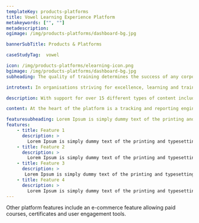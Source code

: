 ```yaml
---
templateKey: products-platforms
title: Vowel Learning Experience Platform
metakeywords: ["", ""]
metadescription: 
ogimage: /img/products-platforms/dashboard-bg.jpg

bannerSubTitle: Products & Platforms

caseStudyTag:  vowel

icon: /img/products-platforms/elearning-icon.png
bgimage: /img/products-platforms/dashboard-bg.jpg
subheading: The quality of training determines the success of any corporate, small enterprise or individual. Vowel LMS is an intuitive interface that helps you deploy different types of offline and online content while tracking training outcomes.

introtext: In organisations striving for excellence, learning and training is a pillar to drive results. Our e-Learning platform “Vowel” helps corporates, small enterprises and individuals deploy learning content and track outcomes.

description: With support for over 15 different types of content including videos, documents, quizzes, exercises, SCORM, LTI and webpages, the focus of the platform is allowing reuse of great content present on the web. For people needing to create their own content there is an easy interface that uses a drag and drop method to create content using images and rich text. The platform is extensible via plugins, and allows integration with external systems using REST APIs.

content: At the heart of the platform is a tracking and reporting engine which is able to track several metrics - time spent, progress, completion and. These metrics can be aggregated and presented in various forms using the Reporting Tool.

featuresubheading: Lorem Ipsum is simply dummy text of the printing and typesetting industry. Lorem Ipsum has been the industry's standard dummy text
features:
    - title: Feature 1
      description: >
        Lorem Ipsum is simply dummy text of the printing and typesetting industry. Lorem Ipsum has been the industry's standard dummy text ever since the 1500s.
    - title: Feature 2
      description: >
        Lorem Ipsum is simply dummy text of the printing and typesetting industry. Lorem Ipsum has been the industry's standard dummy text ever since the 1500s.
    - title: Feature 3
      description: >
       Lorem Ipsum is simply dummy text of the printing and typesetting industry. Lorem Ipsum has been the industry's standard dummy text ever since the 1500s.
    - title: Feature 4
      description: >
        Lorem Ipsum is simply dummy text of the printing and typesetting industry. Lorem Ipsum has been the industry's standard dummy text ever since the 1500s.
--- 
```


Other platform features include an e-commerce feature allowing paid courses, certificates and user engagement tools.
